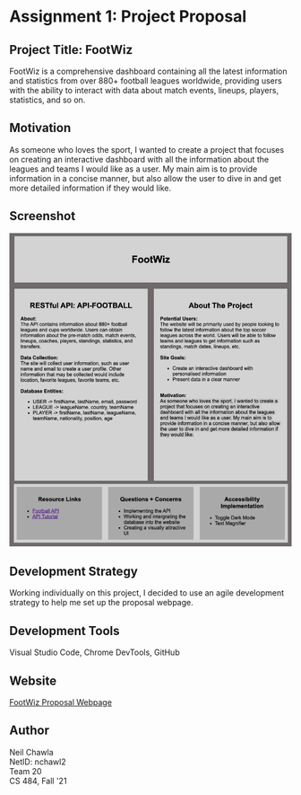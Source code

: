 # Assignment 1: Project Proposal

## Project Title: FootWiz
FootWiz is a comprehensive dashboard containing all the latest information and statistics from over 880+ football leagues worldwide, providing users with the ability to interact with data about match events, lineups, players, statistics, and so on.

## Motivation
As someone who loves the sport, I wanted to create a project that focuses on creating an interactive dashboard with all the information about the leagues and teams I would like as a user. My main aim is to provide information in a concise manner, but also allow the user to dive in and get more detailed information if they would like.

## Screenshot 
![sample image](img/sample.png)

## Development Strategy
Working individually on this project, I decided to use an agile development strategy to help me set up the proposal webpage. 

## Development Tools
Visual Studio Code, Chrome DevTools, GitHub

## Website
[FootWiz Proposal Webpage](https://uic-cs484.github.io/assignment-1---team-project-proposal-nchawl2/proposal.html)

## Author
Neil Chawla  
NetID: nchawl2  
Team 20  
CS 484, Fall '21